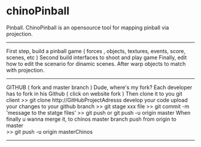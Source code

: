 chinoPinball
============

Pinball. ChinoPinball is an opensource tool for mapping pinball via projection.

***

First step, build a pinball game ( forces , objects, textures, events, score, scenes, etc )
Second build interfaces to shoot and play game
Finally, edit how to edit the scenario for dinamic scenes. After warp objects to match with projection.

***

GITHUB ( fork and master branch )
Dude, where's my fork? 
Each developer has to fork in his Github ( click on website fork ) 
Then
clone it to you git client 
	>> git clone http://GitHubProjectAdresss
develop your code
upload your changes to your github branch 
	>> git stage xxx file
	>> git commit -m 'message to the statge files'
	>> git push or git push -u origin master
When finally
u wanna merge it, to chinos  master branch 
push from origin to master 	
	>> git push -u origin masterChinos

***
